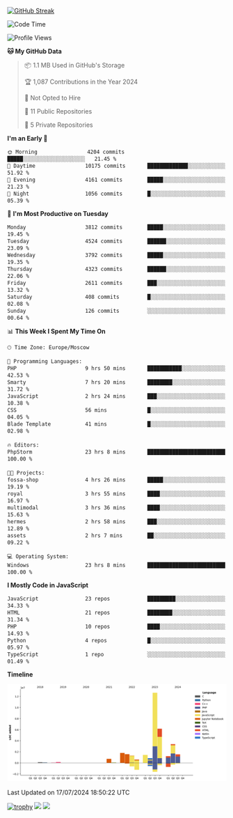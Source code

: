 [![GitHub Streak](https://github-readme-streak-stats.herokuapp.com/?user=yogik10)](https://git.io/streak-stats)
<!--START_SECTION:waka-->
![Code Time](http://img.shields.io/badge/Code%20Time-701%20hrs%2033%20mins-blue)

![Profile Views](http://img.shields.io/badge/Profile%20Views-0-blue)

**🐱 My GitHub Data** 

> 📦 1.1 MB Used in GitHub's Storage 
 > 
> 🏆 1,087 Contributions in the Year 2024
 > 
> 🚫 Not Opted to Hire
 > 
> 📜 11 Public Repositories 
 > 
> 🔑 5 Private Repositories 
 > 
**I'm an Early 🐤** 

```text
🌞 Morning                4204 commits        █████░░░░░░░░░░░░░░░░░░░░   21.45 % 
🌆 Daytime                10175 commits       █████████████░░░░░░░░░░░░   51.92 % 
🌃 Evening                4161 commits        █████░░░░░░░░░░░░░░░░░░░░   21.23 % 
🌙 Night                  1056 commits        █░░░░░░░░░░░░░░░░░░░░░░░░   05.39 % 
```
📅 **I'm Most Productive on Tuesday** 

```text
Monday                   3812 commits        █████░░░░░░░░░░░░░░░░░░░░   19.45 % 
Tuesday                  4524 commits        ██████░░░░░░░░░░░░░░░░░░░   23.09 % 
Wednesday                3792 commits        █████░░░░░░░░░░░░░░░░░░░░   19.35 % 
Thursday                 4323 commits        ██████░░░░░░░░░░░░░░░░░░░   22.06 % 
Friday                   2611 commits        ███░░░░░░░░░░░░░░░░░░░░░░   13.32 % 
Saturday                 408 commits         █░░░░░░░░░░░░░░░░░░░░░░░░   02.08 % 
Sunday                   126 commits         ░░░░░░░░░░░░░░░░░░░░░░░░░   00.64 % 
```


📊 **This Week I Spent My Time On** 

```text
🕑︎ Time Zone: Europe/Moscow

💬 Programming Languages: 
PHP                      9 hrs 50 mins       ███████████░░░░░░░░░░░░░░   42.53 % 
Smarty                   7 hrs 20 mins       ████████░░░░░░░░░░░░░░░░░   31.72 % 
JavaScript               2 hrs 24 mins       ███░░░░░░░░░░░░░░░░░░░░░░   10.38 % 
CSS                      56 mins             █░░░░░░░░░░░░░░░░░░░░░░░░   04.05 % 
Blade Template           41 mins             █░░░░░░░░░░░░░░░░░░░░░░░░   02.98 % 

🔥 Editors: 
PhpStorm                 23 hrs 8 mins       █████████████████████████   100.00 % 

🐱‍💻 Projects: 
fossa-shop               4 hrs 26 mins       █████░░░░░░░░░░░░░░░░░░░░   19.19 % 
royal                    3 hrs 55 mins       ████░░░░░░░░░░░░░░░░░░░░░   16.97 % 
multimodal               3 hrs 36 mins       ████░░░░░░░░░░░░░░░░░░░░░   15.63 % 
hermes                   2 hrs 58 mins       ███░░░░░░░░░░░░░░░░░░░░░░   12.89 % 
assets                   2 hrs 7 mins        ██░░░░░░░░░░░░░░░░░░░░░░░   09.22 % 

💻 Operating System: 
Windows                  23 hrs 8 mins       █████████████████████████   100.00 % 
```

**I Mostly Code in JavaScript** 

```text
JavaScript               23 repos            █████████░░░░░░░░░░░░░░░░   34.33 % 
HTML                     21 repos            ████████░░░░░░░░░░░░░░░░░   31.34 % 
PHP                      10 repos            ████░░░░░░░░░░░░░░░░░░░░░   14.93 % 
Python                   4 repos             █░░░░░░░░░░░░░░░░░░░░░░░░   05.97 % 
TypeScript               1 repo              ░░░░░░░░░░░░░░░░░░░░░░░░░   01.49 % 
```



**Timeline**

![Lines of Code chart](https://raw.githubusercontent.com/Yogik10/Yogik10/main/assets/bar_graph.png)


 Last Updated on 17/07/2024 18:50:22 UTC
<!--END_SECTION:waka-->
[![trophy](https://github-profile-trophy.vercel.app/?username=yogik10)](https://github.com/ryo-ma/github-profile-trophy)
![](https://github-profile-summary-cards.vercel.app/api/cards/profile-details?username=yogik10&theme=solarized_dark)
![](https://github-profile-summary-cards.vercel.app/api/cards/most-commit-language?username=yogik10&theme=solarized_dark)



